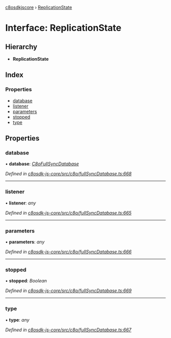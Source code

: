 [c8osdkjscore](../README.md) › [ReplicationState](replicationstate.md)

# Interface: ReplicationState

## Hierarchy

* **ReplicationState**

## Index

### Properties

* [database](replicationstate.md#database)
* [listener](replicationstate.md#listener)
* [parameters](replicationstate.md#parameters)
* [stopped](replicationstate.md#stopped)
* [type](replicationstate.md#type)

## Properties

###  database

• **database**: *[C8oFullSyncDatabase](../classes/c8ofullsyncdatabase.md)*

*Defined in [c8osdk-js-core/src/c8o/fullSyncDatabase.ts:668](https://github.com/convertigo/c8osdk-angular/blob/8ef5416/src/c8o/fullSyncDatabase.ts#L668)*

___

###  listener

• **listener**: *any*

*Defined in [c8osdk-js-core/src/c8o/fullSyncDatabase.ts:665](https://github.com/convertigo/c8osdk-angular/blob/8ef5416/src/c8o/fullSyncDatabase.ts#L665)*

___

###  parameters

• **parameters**: *any*

*Defined in [c8osdk-js-core/src/c8o/fullSyncDatabase.ts:666](https://github.com/convertigo/c8osdk-angular/blob/8ef5416/src/c8o/fullSyncDatabase.ts#L666)*

___

###  stopped

• **stopped**: *Boolean*

*Defined in [c8osdk-js-core/src/c8o/fullSyncDatabase.ts:669](https://github.com/convertigo/c8osdk-angular/blob/8ef5416/src/c8o/fullSyncDatabase.ts#L669)*

___

###  type

• **type**: *any*

*Defined in [c8osdk-js-core/src/c8o/fullSyncDatabase.ts:667](https://github.com/convertigo/c8osdk-angular/blob/8ef5416/src/c8o/fullSyncDatabase.ts#L667)*
